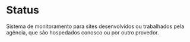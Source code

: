 # Status
Sistema de monitoramento para sites desenvolvidos ou trabalhados pela agência, que são hospedados conosco ou por outro provedor.
